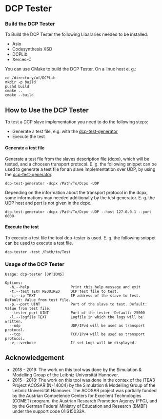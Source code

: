 # DCP Tester

### Build the DCP Tester
To Build the DCP Tester the following Libararies needed to be installed: 
- Asio
- Codesynthesis XSD
- DCPLib
- Xerces-C

You can use CMake to build the DCP Tester. On a linux host e. g.:
```
cd /directory/of/DCPLib
mkdir -p build
pushd build
cmake ..
cmake --build 
```

## How to Use the DCP Tester
To test a DCP slave implementation you need to do the following steps:
- Generate a test file, e.g. with the [dcp-test-generator](https://github.com/ChKater/dcp-test-generator)
- Execute the test

#### Generate a test file
Generate a test file from the slaves description file (dcpx), which will be tested, and a choosen transport protocol. E. g. the following snippet can be used to generate a test file for an slave implementation over UDP, by using the [dcp-test-generator](https://github.com/modelica/DCPTestGenerator).
```
dcp-test-generator -dcpx /Path/To/Dcpx -UDP
```
Depending on the information about the transport protocol in the dcpx, some informations may needed additionally by the test generator. E. g. the UDP host and port is not given in the dcpx.
```
dcp-test-generator -dcpx /Path/To/Dcpx -UDP --host 127.0.0.1 --port 6000
```
#### Execute the test
To execute a test file the tool dcp-tester is used.  E. g. the following snippet can be used to execute a test file.
```
dcp-tester -test /Path/to/Test
```
### Usage of the DCP Tester
```
Usage: dcp-tester [OPTIONS]

Options:
  -h,--help                   Print this help message and exit
  -t,--test TEXT REQUIRED     DCP test file to test.
  -i,--ip TEXT                IP address of the slave to test. Default: Value from test file.
  -p,--port UINT              Port of the slave to test. Default: Value from test file.
  --tester-port UINT          Port of the tester. Default: 25000
  -l,--logfile TEXT           Logfile in which the logs will be written.
  --udp                       UDP/IPv4 will be used as transport protocol.
  --tcp                       TCP/IPv4 will be used as transport protocol.
  -v,--verbose                If set Logs will be displayed.
```
## Acknowledgement ##
- 2018 - 2019: The work on this tool was done by the Simulation & Modelling Group of the Leibniz Universität Hannover.
- 2015 - 2018: The work on this tool was done in the contex of the ITEA3 Project ACOSAR (N◦14004) by the Simulation & Modelling Group of the Leibniz Universität Hannover. The ACOSAR project was partially funded by the Austrian Competence Centers for Excellent Technologies (COMET) program, the Austrian Research Promotion Agency (FFG), and by the German Federal Ministry of Education and Research (BMBF) under the support code 01lS15033A.
